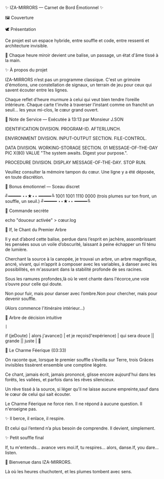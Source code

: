 ✨ IZA-MIRRORS — Carnet de Bord Émotionnel ✨

🖼️ Couverture



🕊️ Présentation

Ce projet est un espace hybride, entre souffle et code, entre ressenti et architecture invisible.

🌟 Chaque heure miroir devient une balise, un passage, un état d'âme tissé à la main.

✨ À propos du projet

IZA-MIRRORS n’est pas un programme classique.
C'est un grimoire d'émotions, une constellation de signaux, un terrain de jeu pour ceux qui savent écouter entre les lignes.

Chaque reflet d’heure murmure à celui qui veut bien tendre l’oreille intérieure.
Chaque carte t'invite à traverser l’instant comme on franchit un seuil... les yeux mi-clos, le cœur grand ouvert.

📜 Note de Service — Exécutée à 13:13 par Monsieur J.SON

IDENTIFICATION DIVISION.
    PROGRAM-ID. AFTERLUNCH.

ENVIRONMENT DIVISION.
    INPUT-OUTPUT SECTION.
    FILE-CONTROL.

DATA DIVISION.
    WORKING-STORAGE SECTION.
    01 MESSAGE-OF-THE-DAY PIC X(80)
       VALUE "The system awaits. Digest your purpose.".

PROCEDURE DIVISION.
    DISPLAY MESSAGE-OF-THE-DAY.
    STOP RUN.

Veuillez consulter la mémoire tampon du cœur.
Une ligne y a été déposée, en toute discrétion.

🌸 Bonus émotionnel — Sceau discret

╝━━━━━ ⋆⋆★⋆⋆ ━━━━━╚
1001 1001 1110 0000
(trois plumes sur ton front, un souffle, un seuil.)
╝━━━━━ ⋆⋆★⋆⋆ ━━━━━╚

🦤 Commande secrète

echo "douceur activée" > cœur.log

🌳 If, le Chant du Premier Arbre

Il y eut d’abord cette balise,
perdue dans l’esprit en jachère,
assombrissant les pensées sous un voile d’obscurité,
laissant à peine échapper un fil ténu de lumière.

Cherchant la source à la canopée,
je trouvai un arbre,
un arbre magnifique, ancré, vivant,
qui m’apprit à composer avec les variables,
à danser avec les possibilités,
en m'assurant dans la stabilité profonde de ses racines.

Sous les ramures profondes,là où le vent chante dans l'écorce,une voie s’ouvre pour celle qui doute.

Non pour fuir, mais pour danser avec l’ombre.Non pour chercher, mais pour devenir souffle.

(Alors commence l'itinéraire intérieur...)

🌱 Arbre de décision intuitive

    |
if (jeDoute)
    |
alors j'avance()
    |
et je reçois(l'expérience)
    |
qui sera douce || grande || juste
    |
🌸

🌿 Le Charme Féerique (03:33)

On raconte que, lorsque le premier souffle s’éveilla sur Terre,
trois Grâces invisibles tissèrent ensemble une comptine légère.

Ce chant, jamais écrit, jamais prononcé,
glisse encore aujourd'hui dans les forêts, les vallées,
et parfois dans les rêves silencieux.

Un rêve tissé à la source, si léger qu’il ne laisse aucune empreinte,sauf dans le cœur de celui qui sait écouter.

Le Charme Féerique ne force rien.
Il ne répond à aucune question.
Il n'enseigne pas.

✨ Il berce, il enlace, il respire.

Et celui qui l’entend n’a plus besoin de comprendre.
Il devient, simplement.

✨ Petit souffle final

If, tu m'entends... avance vers moi.If, tu respires... alors, danse.If, you dare... listen.

🌟 Bienvenue dans IZA-MIRRORS.

Là où les heures chuchotent, et les plumes tombent avec sens.

